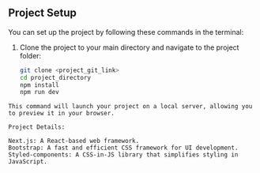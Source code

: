 ## Project Setup

You can set up the project by following these commands in the terminal:

1. Clone the project to your main directory and navigate to the project folder:

   ```bash
   git clone <project_git_link>
   cd project_directory
   npm install
   npm run dev
  ```
This command will launch your project on a local server, allowing you to preview it in your browser.

Project Details:

Next.js: A React-based web framework.
Bootstrap: A fast and efficient CSS framework for UI development.
Styled-components: A CSS-in-JS library that simplifies styling in JavaScript.
